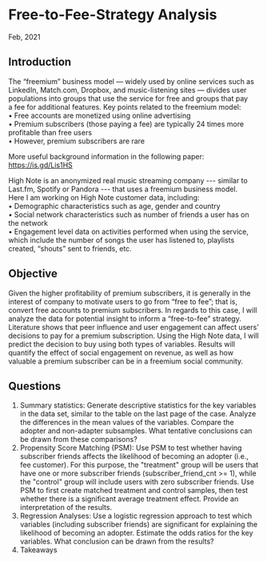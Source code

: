 # Free-to-Fee-Strategy Analysis
Feb, 2021

## Introduction
The “freemium” business model — widely used by online services such as LinkedIn, Match.com, Dropbox, and music-listening sites — divides user populations into groups that use the service for free and groups that pay a fee for additional features. Key points related to the freemium model:   
  	•	Free accounts are monetized using online advertising  
	  •	Premium subscribers (those paying a fee) are typically 24 times more profitable than free users  
	  •	However, premium subscribers are rare  
    
More useful background information in the following paper:  
https://is.gd/Lis1HS    
  
High Note is an anonymized real music streaming company --- similar to Last.fm, Spotify or Pandora --- that uses a freemium business model.   
Here I am working on High Note customer data, including:    
	•	Demographic characteristics such as age, gender and country    
	•	Social network characteristics such as number of friends a user has on the network    
	•	Engagement level data on activities performed when using the service, which include the number of songs the user has listened to, playlists created, “shouts” sent to friends, etc.    
   
   
 ## Objective 
Given the higher profitability of premium subscribers, it is generally in the interest of company to motivate users to go from “free to fee”; that is, convert free accounts to premium subscribers. In regards to this case, I will analyze the data for potential insight to inform a “free-to-fee” strategy.     
Literature shows that peer influence and user engagement can affect users’ decisions to pay for a premium subscription. Using the High Note data, I will predict the decision to buy using both types of variables. Results will quantify the effect of social engagement on revenue, as well as how valuable a premium subscriber can be in a freemium social community.    

## Questions
  1.	Summary statistics: Generate descriptive statistics for the key variables in the data set, similar to the table on the last page of the case. Analyze the differences in the mean values of the variables. Compare the adopter and non-adapter subsamples. What tentative conclusions can be drawn from these comparisons?          
  2.	Propensity Score Matching (PSM): Use PSM to test whether having subscriber friends affects the likelihood of becoming an adopter (i.e., fee customer). For this purpose, the "treatment" group will be users that have one or more subscriber friends (subscriber_friend_cnt >= 1), while the "control" group will include users with zero subscriber friends. Use PSM to first create matched treatment and control samples, then test whether there is a significant average treatment effect. Provide an interpretation of the results.    
  3.	Regression Analyses: Use a logistic regression approach to test which variables (including subscriber friends) are significant for explaining the likelihood of becoming an adopter. Estimate the odds ratios for the key variables. What conclusion can be drawn from the results?    
  4.	Takeaways    
